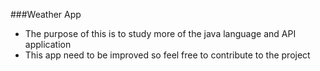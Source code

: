 ###Weather App
* The purpose of this is to study more of the java language and API application
* This app need to be improved so feel free to contribute to the project
  
